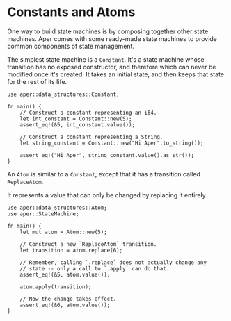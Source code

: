# Constants and Atoms

One way to build state machines is by composing together other state machines. Aper comes with some ready-made state machines to provide common components of state management.

The simplest state machine is a `Constant`. It's a state machine whose transition has no exposed constructor,
and therefore which can never be modified once it's created. It takes an initial state, and then keeps that
state for the rest of its life.

```rust,noplaypen
use aper::data_structures::Constant;

fn main() {
    // Construct a constant representing an i64.
    let int_constant = Constant::new(5);
    assert_eq!(&5, int_constant.value());

    // Construct a constant representing a String.
    let string_constant = Constant::new("Hi Aper".to_string());

    assert_eq!("Hi Aper", string_constant.value().as_str());
}
```

An `Atom` is similar to a `Constant`, except that it has a transition called `ReplaceAtom`.

It represents a value that can only be changed by replacing it entirely.

```rust,noplaypen
use aper::data_structures::Atom;
use aper::StateMachine;

fn main() {
    let mut atom = Atom::new(5);

    // Construct a new `ReplaceAtom` transition.
    let transition = atom.replace(6);

    // Remember, calling `.replace` does not actually change any
    // state -- only a call to `.apply` can do that.
    assert_eq!(&5, atom.value());
    
    atom.apply(transition);

    // Now the change takes effect.
    assert_eq!(&6, atom.value());
}
```
